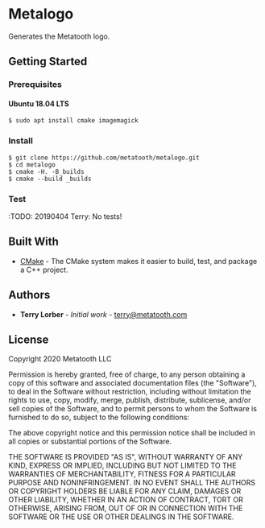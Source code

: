 # Metalogo

Generates the Metatooth logo.

## Getting Started

### Prerequisites

#### Ubuntu 18.04 LTS

```
$ sudo apt install cmake imagemagick
```

### Install

```
$ git clone https://github.com/metatooth/metalogo.git
$ cd metalogo
$ cmake -H. -B_builds
$ cmake --build _builds
```

### Test

:TODO: 20190404 Terry: No tests!

## Built With

* [CMake](https://cmake.org/) - The CMake system makes it easier to build, test, and package a C++ project.

## Authors

* **Terry Lorber** - *Initial work* - <terry@metatooth.com>

## License

Copyright 2020 Metatooth LLC

Permission is hereby granted, free of charge, to any person obtaining a copy of this software and associated documentation files (the "Software"), to deal in the Software without restriction, including without limitation the rights to use, copy, modify, merge, publish, distribute, sublicense, and/or sell copies of the Software, and to permit persons to whom the Software is furnished to do so, subject to the following conditions:

The above copyright notice and this permission notice shall be included in all copies or substantial portions of the Software.

THE SOFTWARE IS PROVIDED "AS IS", WITHOUT WARRANTY OF ANY KIND, EXPRESS OR IMPLIED, INCLUDING BUT NOT LIMITED TO THE WARRANTIES OF MERCHANTABILITY, FITNESS FOR A PARTICULAR PURPOSE AND NONINFRINGEMENT. IN NO EVENT SHALL THE AUTHORS OR COPYRIGHT HOLDERS BE LIABLE FOR ANY CLAIM, DAMAGES OR OTHER LIABILITY, WHETHER IN AN ACTION OF CONTRACT, TORT OR OTHERWISE, ARISING FROM, OUT OF OR IN CONNECTION WITH THE SOFTWARE OR THE USE OR OTHER DEALINGS IN THE SOFTWARE.
